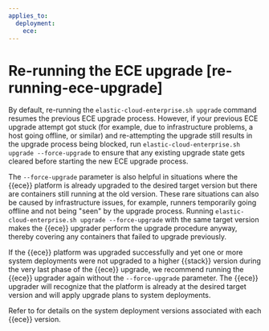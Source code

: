 ```yaml
---
applies_to:
  deployment:
    ece:
---
```

    
# Re-running the ECE upgrade [re-running-ece-upgrade]

By default, re-running the `elastic-cloud-enterprise.sh upgrade` command resumes the previous ECE upgrade process. However, if your previous ECE upgrade attempt got stuck (for example, due to infrastructure problems, a host going offline, or similar) and re-attempting the upgrade still results in the upgrade process being blocked, run `elastic-cloud-enterprise.sh upgrade --force-upgrade` to ensure that any existing upgrade state gets cleared before starting the new ECE upgrade process.

The `--force-upgrade` parameter is also helpful in situations where the {{ece}} platform is already upgraded to the desired target version but there are containers still running at the old version. These rare situations can also be caused by infrastructure issues, for example, runners temporarily going offline and not being "seen" by the upgrade process. Running `elastic-cloud-enterprise.sh upgrade --force-upgrade` with the same target version makes the {{ece}} upgrader perform the upgrade procedure anyway, thereby covering any containers that failed to upgrade previously.

If the {{ece}} platform was upgraded successfully and yet one or more system deployments were not upgraded to a higher {{stack}} version during the very last phase of the {{ece}} upgrade, we recommend running the {{ece}} upgrader again without the `--force-upgrade` parameter. The {{ece}} upgrader will recognize that the platform is already at the desired target version and will apply upgrade plans to system deployments.

Refer to [](/deploy-manage/deploy/cloud-enterprise/default-system-deployment-versions.md) for details on the system deployment versions associated with each {{ece}} version.